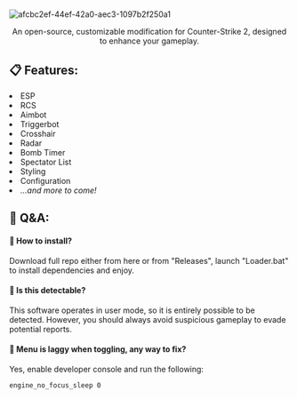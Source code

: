 # 
![afcbc2ef-44ef-42a0-aec3-1097b2f250a1](https://github.com/barto-v1/CS2-Hax/assets/167682046/ec38f6f6-ee78-40ba-b238-2a3504230bc2)


<p align="center">An open-source, customizable modification for Counter-Strike 2, designed to enhance your gameplay.</p>


<h2>📋 Features:</h2>
<li>ESP</li>
<li>RCS</li>
<li>Aimbot</li>
<li>Triggerbot</li>
<li>Crosshair</li>
<li>Radar</li>
<li>Bomb Timer</li>
<li>Spectator List</li>
<li>Styling</li>
<li>Configuration</li>
<li><i>...and more to come!</i></li>

<h2>💬 Q&A:</h2>
<h4><b>🤔  How to install?</b></h4>
<p>Download full repo either from here or from "Releases", launch "Loader.bat" to install dependencies and enjoy.</p>

<h4><b>🤔  Is this detectable?</b></h4>
<p>This software operates in user mode, so it is entirely possible to be detected. However, you should always avoid suspicious gameplay to evade potential reports.</p>

<h4><b>🤔  Menu is laggy when toggling, any way to fix?</b></h4>
<p>Yes, enable developer console and run the following:</p>

<code>engine_no_focus_sleep 0</code>
